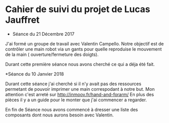 Cahier de suivi du projet de Lucas Jauffret
==
* Séance du 21 Décembre 2017

J'ai formé un groupe de travail avec Valentin Campello. 
Notre objectif est de contrôler une main robot via un gants pour quelle reproduise le mouvement de la main ( ouverture/fermeture des doigts).

Durant cette première séance nous avons cherché ce qui a déja été fait.


*Séance du 10 Janvier 2018

Durant cette séance j'ai cherché si il n'y avait pas des ressources permetant de pouvoir imprimer une main correspodant à notre but.
Mon attention c'est arreté sur http://inmoov.fr/hand-and-forarm/
En plus des pièces il y a un guide pour le monter que j'ai commencer a regarder.

En fin de Séance nous avons commencé à dresser une liste des composants dont nous aurons besoin avec Valentin.


